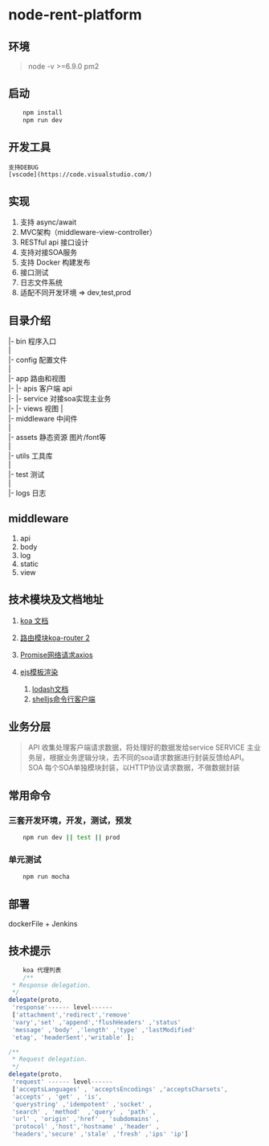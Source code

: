 # node-rent-platform

## 环境

> node -v >=6.9.0
> pm2 

## 启动

```bash
    npm install
    npm run dev
```

## 开发工具

    支持DEBUG
    [vscode](https://code.visualstudio.com/)

## 实现
1. 支持 async/await
2. MVC架构（middleware-view-controller）
3. RESTful api 接口设计
4. 支持对接SOA服务
5. 支持 Docker 构建发布
6. 接口测试
7. 日志文件系统
8. 适配不同开发环境 => dev,test,prod


## 目录介绍
|- bin 程序入口  
|  
|- config 配置文件  
|  
|- app 路由和视图  
|- |- apis 客户端 api  
|- |- service 对接soa实现主业务  
|- |- views 视图
|  
|- middleware 中间件  
|  
|- assets 静态资源 图片/font等   
|  
|- utils  工具库  
|  
|- test 测试  
|  
|- logs 日志  

## middleware

1. api 
2. body 
3. log 
4. static
5. view 

## 技术模块及文档地址

1. [koa 文档](https://github.com/guo-yu/koa-guide)
2. [路由模块koa-router 2](https://github.com/alexmingoia/koa-router/tree/master/#module_koa-router--Router+get%7Cput%7Cpost%7Cpatch%7Cdelete)
3. [Promise网络请求axios](https://github.com/mzabriskie/axios)
4. [ejs模板渲染](https://github.com/mde/ejs)

    1. [lodash文档](https://lodash.com/docs/4.17.2)
    2. [shelljs命令行客户端](https://github.com/shelljs/shelljs)
    

## 业务分层

> API 收集处理客户端请求数据，将处理好的数据发给service
> SERVICE 主业务层，根据业务逻辑分块，去不同的soa请求数据进行封装反馈给API。
> SOA 每个SOA单独模块封装，以HTTP协议请求数据，不做数据封装

## 常用命令

### 三套开发环境，开发，测试，预发

```bash
    npm run dev || test || prod
```

### 单元测试

```bash
    npm run mocha
```

## 部署

dockerFile + Jenkins

## 技术提示
```js
    koa 代理列表
    /**
 * Response delegation.
 */
delegate(proto, 
 'response'------ level------ 
 ['attachment','redirect','remove' 
 'vary','set' ,'append','flushHeaders' ,'status' 
 'message' ,'body' ,'length' ,'type' ,'lastModified' 
 'etag', 'headerSent','writable' ];

/**
 * Request delegation.
 */
delegate(proto, 
 'request' ------ level------ 
 ['acceptsLanguages' , 'acceptsEncodings' ,'acceptsCharsets',
 'accepts' , 'get' , 'is', 
 'querystring' ,'idempotent' ,'socket' ,
 'search' , 'method'  ,'query' , 'path' ,
 'url' , 'origin' ,'href' , 'subdomains' ,
 'protocol' ,'host','hostname' ,'header' ,
 'headers','secure' ,'stale' ,'fresh' ,'ips' 'ip']

```


